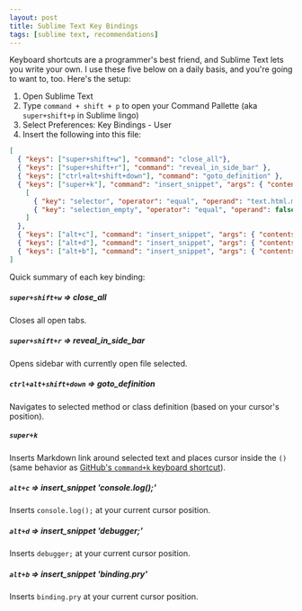 ```yaml
---
layout: post
title: Sublime Text Key Bindings
tags: [sublime text, recommendations]
---
```


Keyboard shortcuts are a programmer's best friend, and Sublime Text lets you write your own. I use these five below on a daily basis, and you're going to want to, too. Here's the setup:

1. Open Sublime Text
2. Type `command + shift + p` to open your Command Pallette (aka `super+shift+p` in Sublime lingo)
3. Select Preferences: Key Bindings - User
4. Insert the following into this file:

```json
[
  { "keys": ["super+shift+w"], "command": "close_all"},
  { "keys": ["super+shift+r"], "command": "reveal_in_side_bar" },
  { "keys": ["ctrl+alt+shift+down"], "command": "goto_definition" },
  { "keys": ["super+k"], "command": "insert_snippet", "args": { "contents": "[$SELECTION](${0})" }, "context":
    [
      { "key": "selector", "operator": "equal", "operand": "text.html.markdown" },
      { "key": "selection_empty", "operator": "equal", "operand": false, "match_all": true }
    ]
  },
  { "keys": ["alt+c"], "command": "insert_snippet", "args": { "contents": "console.log(${1:}$SELECTION);${0}" } },
  { "keys": ["alt+d"], "command": "insert_snippet", "args": { "contents": "debugger;" } },
  { "keys": ["alt+b"], "command": "insert_snippet", "args": { "contents": "binding.pry" } }
]
```

Quick summary of each key binding:

##### `super+shift+w` => close_all

Closes all open tabs.

##### `super+shift+r` => reveal_in_side_bar

Opens sidebar with currently open file selected.

##### `ctrl+alt+shift+down` => goto_definition

Navigates to selected method or class definition (based on your cursor's position).

##### `super+k`

Inserts Markdown link around selected text and places cursor inside the `()` (same behavior as [GitHub's `command+k` keyboard shortcut](https://docs.github.com/en/free-pro-team@latest/github/getting-started-with-github/keyboard-shortcuts#comments)).

##### `alt+c` => insert_snippet 'console.log();'

Inserts `console.log();` at your current cursor position.

##### `alt+d` => insert_snippet 'debugger;'

Inserts `debugger;` at your current cursor position.

##### `alt+b` => insert_snippet 'binding.pry'

Inserts `binding.pry` at your current cursor position.

